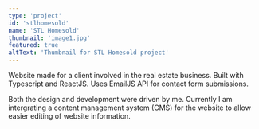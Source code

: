```yaml
---
type: 'project'
id: 'stlhomesold'
name: 'STL Homesold'
thumbnail: 'image1.jpg'
featured: true
altText: 'Thumbnail for STL Homesold project'
---
```


Website made for a client involved in the real estate business. Built with Typescript and ReactJS. Uses EmailJS API for contact form submissions.

Both the design and development were driven by me. Currently I am intergrating a content management system (CMS) for the website to allow easier editing of website information.

<script>console.log("Hi")</script>
